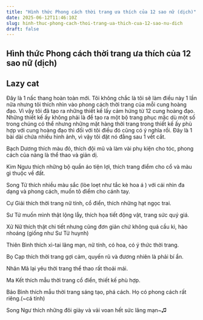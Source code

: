 ```yaml
---
title: "Hình thức Phong cách thời trang ưa thích của 12 sao nữ (dịch)"
date: 2025-06-12T11:46:10Z
slug: hinh-thuc-phong-cach-thoi-trang-ua-thich-cua-12-sao-nu-dich
draft: false
---
```


## Hình thức Phong cách thời trang ưa thích của 12 sao nữ (dịch)

## Lazy cat

Đây là 1 nấc thang hoàn toàn mới. Tôi không chắc là tôi sẽ làm điều này 1 lần nữa nhưng tôi thích nhìn vào  phong cách thời trang của mỗi cung hoàng đạo. Vì vậy tôi đã tạo ra những thiết kế lấy cảm hứng từ 12 cung hoàng đạo. Những thiết kế ấy không phải là để tạo ra một bộ trang phục mặc dù một số trong chúng có thể nhưng những mặt hàng thời trang trong thiết kế ấy phù hợp với cung hoàng đạo thì đối với tôi điều đó cũng có ý nghĩa rồi.
Đây là 1 bài dài chứa nhiều hình ảnh, vì vậy tôi đặt nó đằng sau 1 vết cắt.

Bạch Dương thích màu đỏ, thích đội mũ và làm vài phụ kiện cho tóc, phong cách của nàng là thể thao và giản dị.

Kim Ngưu thích những bộ quần áo tiện lợi, thích trang điểm cho cổ và màu gì thuộc về đất.

Song Tử thích nhiều màu sắc (lòe loẹt như tắc kè hoa á ) với cái nhìn đa dạng và phong cách, muốn tô điểm cho cánh tay.

Cự Giải thích thời trang nữ tính, cổ điển, thích những hạt ngọc trai.

Sư Tử muốn mình thật lộng lẫy, thích họa tiết động vật, trang sức quý giá.

Xử Nữ thích thật chi tiết nhưng cũng đơn giản chứ không quá cầu kì, hào nhoáng (giống như Sư Tử huynh) 

Thiên Bình thích xì-tai lãng mạn, nữ tính, có hoa, có ý thức thời trang.

Bọ Cạp thích thời trang gợi cảm, quyến rũ và đương nhiên là phải bí ẩn.

Nhân Mã lại yêu thời trang thể thao rất thoải mái.

Ma Kết thích mẫu thời trang cổ điển, thiết kế phù hợp.

Bảo Bình thích mẫu thời trang sáng tạo, phá cách. Họ có phong cách rất riêng.(~cá tính)

Song Ngư thích những đôi giày và vải voan hết sức lãng mạn~♫